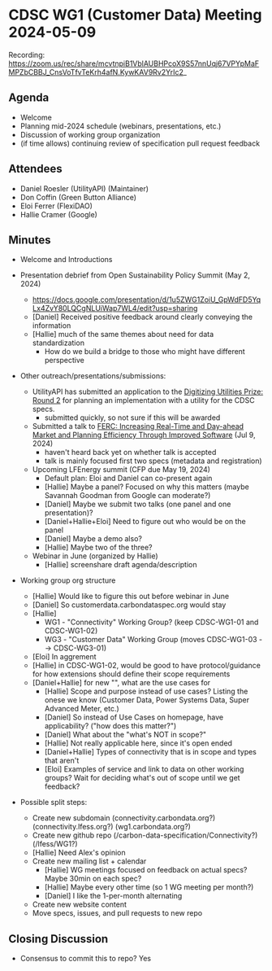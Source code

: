 # CDSC WG1 (Customer Data) Meeting 2024-05-09

Recording: https://zoom.us/rec/share/mcvtnpiB1VblAUBHPcoX9S57nnUqj67VPYpMaFMPZbCBBJ_CnsVoTfvTeKrh4afN.KywKAV9Rv2YrIc2_

## Agenda
* Welcome
* Planning mid-2024 schedule (webinars, presentations, etc.)
* Discussion of working group organization
* (if time allows) continuing review of specification pull request feedback

## Attendees
* Daniel Roesler (UtilityAPI) (Maintainer)
* Don Coffin (Green Button Alliance)
* Eloi Ferrer (FlexiDAO)
* Hallie Cramer (Google)

## Minutes
* Welcome and Introductions
* Presentation debrief from Open Sustainability Policy Summit (May 2, 2024)
    * https://docs.google.com/presentation/d/1u5ZWG1ZoiU_GpWdFD5YqLx4ZvY80LQCgNLUiWap7WL4/edit?usp=sharing
    * [Daniel] Received positive feedback around clearly conveying the information
    * [Hallie] much of the same themes about need for data standardization
        * How do we build a bridge to those who might have different perspective
* Other outreach/presentations/submissions:
    * UtilityAPI has submitted an application to the [Digitizing Utilities Prize: Round 2](https://americanmadechallenges.org/challenges/digitizingutilities/round-2) for planning an implementation with a utility for the CDSC specs.
        * submitted quickly, so not sure if this will be awarded
    * Submitted a talk to [FERC: Increasing Real-Time and Day-ahead Market and Planning Efficiency Through Improved Software](https://www.ferc.gov/news-events/events/increasing-real-time-and-day-ahead-market-and-planning-efficiency-through-1) (Jul 9, 2024)
        * haven't heard back yet on whether talk is accepted
        * talk is mainly focused first two specs (metadata and registration)
    * Upcoming LFEnergy summit (CFP due May 19, 2024)
        * Default plan: Eloi and Daniel can co-present again
        * [Hallie] Maybe a panel? Focused on why this matters (maybe Savannah Goodman from Google can moderate?)
        * [Daniel] Maybe we submit two talks (one panel and one presentation)?
        * [Daniel+Hallie+Eloi] Need to figure out who would be on the panel
        * [Daniel] Maybe a demo also?
        * [Hallie] Maybe two of the three?
    * Webinar in June (organized by Hallie)
        * [Hallie] screenshare draft agenda/description

* Working group org structure
    * [Hallie] Would like to figure this out before webinar in June
    * [Daniel] So customerdata.carbondataspec.org would stay
    * [Hallie]
        * WG1 - "Connectivity" Working Group? (keep CDSC-WG1-01 and CDSC-WG1-02)
        * WG3 - "Customer Data" Working Group (moves CDSC-WG1-03 --> CDSC-WG3-01)
    * [Eloi] In aggrement
    * [Hallie] in CDSC-WG1-02, would be good to have protocol/guidance for how extensions should define their scope requirements
    * [Daniel+Hallie] for new "", what are the use cases for 
        * [Hallie] Scope and purpose instead of use cases? Listing the onese we know (Customer Data, Power Systems Data, Super Advanced Meter, etc.)
        * [Daniel] So instead of Use Cases on homepage, have applicability? ("how does this matter?")
        * [Daniel] What about the "what's NOT in scope?"
        * [Hallie] Not really applicable here, since it's open ended
        * [Daniel+Hallie] Types of connectivity that is in scope and types that aren't
        * [Eloi] Examples of service and link to data on other working groups? Wait for deciding what's out of scope until we get feedback?

* Possible split steps:
    * Create new subdomain (connectivity.carbondata.org?) (connectivity.lfess.org?) (wg1.carbondata.org?)
    * Create new github repo (/carbon-data-specification/Connectivity?) (/lfess/WG1?)
    * [Hallie] Need Alex's opinion
    * Create new mailing list + calendar
        * [Hallie] WG meetings focused on feedback on actual specs? Maybe 30min on each spec?
        * [Hallie] Maybe every other time (so 1 WG meeting per month?)
        * [Daniel] I like the 1-per-month alternating
    * Create new website content
    * Move specs, issues, and pull requests to new repo


## Closing Discussion
* Consensus to commit this to repo? Yes
